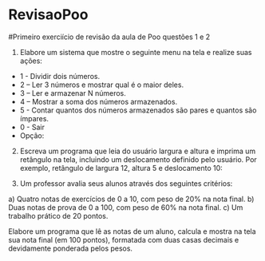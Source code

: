 # RevisaoPoo

#Primeiro exerciício de revisão da aula de Poo questões 1 e 2

1) Elabore um sistema que mostre o seguinte menu na tela e realize suas ações:
- 1 - Dividir dois números.
- 2 – Ler 3 números e mostrar qual é o maior deles.
- 3 – Ler e armazenar N números.
- 4 – Mostrar a soma dos números armazenados.
- 5 - Contar quantos dos números armazenados são pares e quantos são ímpares.
- 0 - Sair
- Opção:

  
2) Escreva um programa que leia do usuário largura e altura e imprima um retângulo na tela, incluindo um
deslocamento definido pelo usuário. Por exemplo, retângulo de largura 12, altura 5 e deslocamento 10:


3) Um professor avalia seus alunos através dos seguintes critérios:

a) Quatro notas de exercícios de 0 a 10, com peso de 20% na nota final.
b) Duas notas de prova de 0 a 100, com peso de 60% na nota final.
c) Um trabalho prático de 20 pontos.

Elabore um programa que lê as notas de um aluno, calcula e mostra na tela sua nota final (em 100 pontos),
formatada com duas casas decimais e devidamente ponderada pelos pesos.
